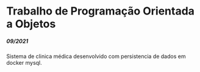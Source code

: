 # Trabalho de Programação Orientada a Objetos
##### 09/2021
Sistema de clinica médica desenvolvido com persistencia de dados em docker mysql.
